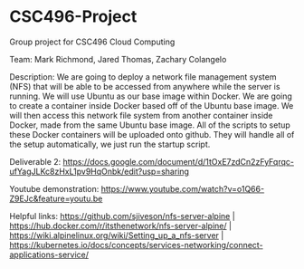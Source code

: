 # CSC496-Project
Group project for CSC496 Cloud Computing

Team: Mark Richmond, Jared Thomas, Zachary Colangelo

Description: We are going to deploy a network file management system (NFS) that will be able to be accessed from anywhere while the server is running. We will use Ubuntu as our base image within Docker. We are going to create a container inside Docker based off of the Ubuntu base image. We will then access this network file system from another container inside Docker, made from the same Ubuntu base image. All of the scripts to setup these Docker containers will be uploaded onto github. They will handle all of the setup automatically, we just run the startup script.

Deliverable 2: https://docs.google.com/document/d/1tOxE7zdCn2zFyFqrqc-ufYagJLKc8zHxL1pv9HqOnbk/edit?usp=sharing

Youtube demonstration: https://www.youtube.com/watch?v=o1Q66-Z9EJc&feature=youtu.be

Helpful links: https://github.com/sjiveson/nfs-server-alpine | https://hub.docker.com/r/itsthenetwork/nfs-server-alpine/ | https://wiki.alpinelinux.org/wiki/Setting_up_a_nfs-server | https://kubernetes.io/docs/concepts/services-networking/connect-applications-service/
